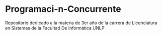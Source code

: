 # Programaci-n-Concurrente
Repositorio dedicado a la materia de 3er año de la carrera de Licenciatura en Sistemas de la Facultad De Informática UNLP

